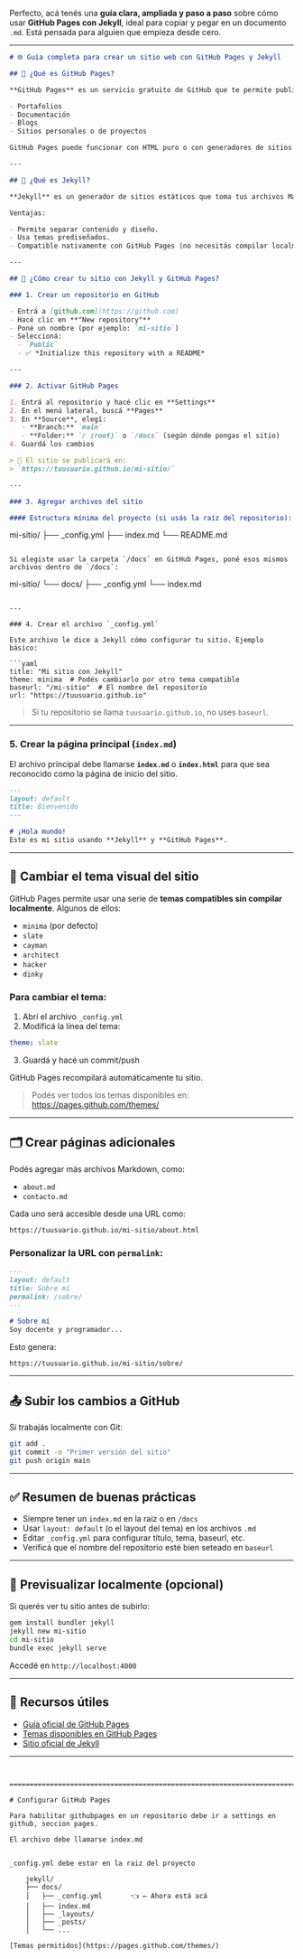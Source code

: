 Perfecto, acá tenés una **guía clara, ampliada y paso a paso** sobre cómo usar **GitHub Pages con Jekyll**, ideal para copiar y pegar en un documento `.md`. Está pensada para alguien que empieza desde cero.

---

```markdown
# 🌐 Guía completa para crear un sitio web con GitHub Pages y Jekyll

## 🧾 ¿Qué es GitHub Pages?

**GitHub Pages** es un servicio gratuito de GitHub que te permite publicar sitios web directamente desde un repositorio. Es ideal para:

- Portafolios
- Documentación
- Blogs
- Sitios personales o de proyectos

GitHub Pages puede funcionar con HTML puro o con generadores de sitios estáticos como **Jekyll**, que convierte archivos Markdown (`.md`) en sitios web automáticos con estilos, navegación y más.

---

## 🔧 ¿Qué es Jekyll?

**Jekyll** es un generador de sitios estáticos que toma tus archivos Markdown y los transforma en un sitio HTML listo para publicar.

Ventajas:

- Permite separar contenido y diseño.
- Usa temas prediseñados.
- Compatible nativamente con GitHub Pages (no necesitás compilar localmente).

---

## 🚀 ¿Cómo crear tu sitio con Jekyll y GitHub Pages?

### 1. Crear un repositorio en GitHub

- Entrá a [github.com](https://github.com)
- Hacé clic en **"New repository"**
- Poné un nombre (por ejemplo: `mi-sitio`)
- Seleccioná:
  - `Public`
  - ✅ *Initialize this repository with a README*

---

### 2. Activar GitHub Pages

1. Entrá al repositorio y hacé clic en **Settings**
2. En el menú lateral, buscá **Pages**
3. En **Source**, elegí:
   - **Branch:** `main`
   - **Folder:** `/ (root)` o `/docs` (según dónde pongas el sitio)
4. Guardá los cambios

> 🔗 El sitio se publicará en:  
> `https://tuusuario.github.io/mi-sitio/`

---

### 3. Agregar archivos del sitio

#### Estructura mínima del proyecto (si usás la raíz del repositorio):

```
mi-sitio/
├── _config.yml
├── index.md
└── README.md
```

Si elegiste usar la carpeta `/docs` en GitHub Pages, poné esos mismos archivos dentro de `/docs`:

```
mi-sitio/
└── docs/
    ├── _config.yml
    └── index.md
```

---

### 4. Crear el archivo `_config.yml`

Este archivo le dice a Jekyll cómo configurar tu sitio. Ejemplo básico:

```yaml
title: "Mi sitio con Jekyll"
theme: minima  # Podés cambiarlo por otro tema compatible
baseurl: "/mi-sitio"  # El nombre del repositorio
url: "https://tuusuario.github.io"
```

> Si tu repositorio se llama `tuusuario.github.io`, no uses `baseurl`.

---

### 5. Crear la página principal (`index.md`)

El archivo principal debe llamarse **`index.md`** o **`index.html`** para que sea reconocido como la página de inicio del sitio.

```markdown
---
layout: default
title: Bienvenido
---

# ¡Hola mundo!
Este es mi sitio usando **Jekyll** y **GitHub Pages**.
```

---

## 🎨 Cambiar el tema visual del sitio

GitHub Pages permite usar una serie de **temas compatibles sin compilar localmente**. Algunos de ellos:

- `minima` (por defecto)
- `slate`
- `cayman`
- `architect`
- `hacker`
- `dinky`

### Para cambiar el tema:

1. Abrí el archivo `_config.yml`
2. Modificá la línea del tema:

```yaml
theme: slate
```

3. Guardá y hacé un commit/push

GitHub Pages recompilará automáticamente tu sitio.

> Podés ver todos los temas disponibles en:  
> https://pages.github.com/themes/

---

## 🗂️ Crear páginas adicionales

Podés agregar más archivos Markdown, como:

- `about.md`
- `contacto.md`

Cada uno será accesible desde una URL como:

```
https://tuusuario.github.io/mi-sitio/about.html
```

### Personalizar la URL con `permalink`:

```markdown
---
layout: default
title: Sobre mí
permalink: /sobre/
---

# Sobre mí
Soy docente y programador...
```

Esto genera:

```
https://tuusuario.github.io/mi-sitio/sobre/
```

---

## 📤 Subir los cambios a GitHub

Si trabajás localmente con Git:

```bash
git add .
git commit -m "Primer versión del sitio"
git push origin main
```

---

## ✅ Resumen de buenas prácticas

- Siempre tener un `index.md` en la raíz o en `/docs`
- Usar `layout: default` (o el layout del tema) en los archivos `.md`
- Editar `_config.yml` para configurar título, tema, baseurl, etc.
- Verificá que el nombre del repositorio esté bien seteado en `baseurl`

---

## 🧪 Previsualizar localmente (opcional)

Si querés ver tu sitio antes de subirlo:

```bash
gem install bundler jekyll
jekyll new mi-sitio
cd mi-sitio
bundle exec jekyll serve
```

Accedé en `http://localhost:4000`

---

## 🧩 Recursos útiles

- [Guía oficial de GitHub Pages](https://docs.github.com/es/pages)
- [Temas disponibles en GitHub Pages](https://pages.github.com/themes/)
- [Sitio oficial de Jekyll](https://jekyllrb.com/)

---

```


========================================================================

# Configurar GitHub Pages

Para habilitar githubpages en un repositorio debe ir a settings en github, seccion pages.

El archivo debe llamarse index.md


_config.yml debe estar en la raiz del proyecto

    jekyll/
    ├── docs/
    │   ├── _config.yml       👈 ← Ahora está acá
    │   ├── index.md
    │   ├── _layouts/
    │   ├── _posts/
    │   └── ...

[Temas permitidos](https://pages.github.com/themes/)